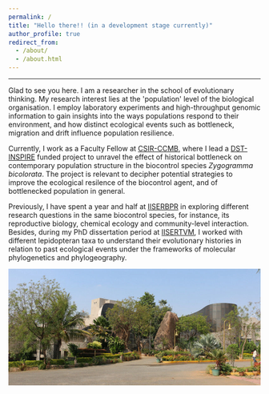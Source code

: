 ```yaml
---
permalink: /
title: "Hello there!! (in a development stage currently)"
author_profile: true
redirect_from: 
  - /about/
  - /about.html
---
```



------
Glad to see you here. I am a researcher in the school of evolutionary thinking. My research interest lies at the 'population' level of the biological organisation. I employ laboratory experiments and high-throughput genomic information to gain insights into the ways populations respond to their environment, and how distinct ecological events such as bottleneck, migration and drift influence population resilience. 

Currently, I work as a Faculty Fellow at [CSIR-CCMB](https://ccmb.res.in), where I lead a [DST-INSPIRE](https://www.online-inspire.gov.in/) funded project to unravel the effect of historical bottleneck on contemporary population structure in the biocontrol species *Zygogramma bicolorata*. The project is relevant to decipher potential strategies to improve the ecological resilence of the biocontrol agent, and of bottlenecked population in general.

Previously, I have spent a year and half at [IISERBPR](https://iiserbpr.ac.in) in exploring different research questions in the same biocontrol species, for instance, its reproductive biology, chemical ecology and community-level interaction. Besides, during my PhD dissertation period at [IISERTVM](https://iisertvm.ac.in), I worked with different lepidopteran taxa to understand their evolutionary histories in relation to past ecological events under the frameworks of molecular phylogenetics and phylogeography.


![Lacones image](/images/lacones.jpg)
